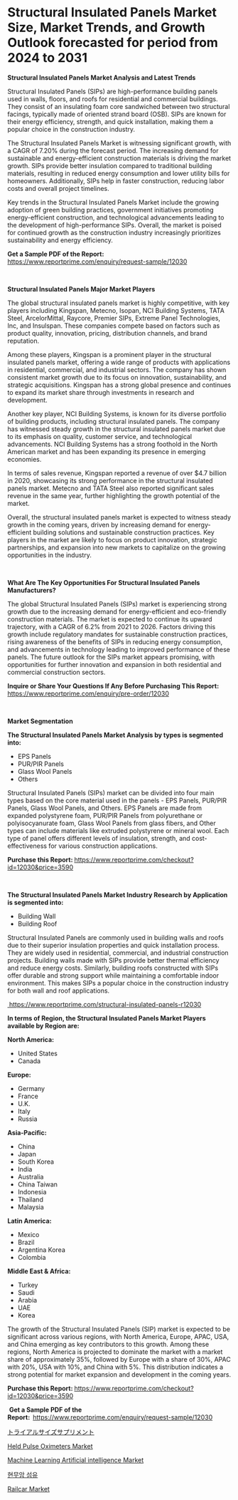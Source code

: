 <p><h1>Structural Insulated Panels Market Size, Market Trends, and Growth Outlook forecasted for period from 2024 to 2031</h1></p><p><strong>Structural Insulated Panels Market Analysis and Latest Trends</strong></p>
<p><p>Structural Insulated Panels (SIPs) are high-performance building panels used in walls, floors, and roofs for residential and commercial buildings. They consist of an insulating foam core sandwiched between two structural facings, typically made of oriented strand board (OSB). SIPs are known for their energy efficiency, strength, and quick installation, making them a popular choice in the construction industry.</p><p>The Structural Insulated Panels Market is witnessing significant growth, with a CAGR of 7.20% during the forecast period. The increasing demand for sustainable and energy-efficient construction materials is driving the market growth. SIPs provide better insulation compared to traditional building materials, resulting in reduced energy consumption and lower utility bills for homeowners. Additionally, SIPs help in faster construction, reducing labor costs and overall project timelines.</p><p>Key trends in the Structural Insulated Panels Market include the growing adoption of green building practices, government initiatives promoting energy-efficient construction, and technological advancements leading to the development of high-performance SIPs. Overall, the market is poised for continued growth as the construction industry increasingly prioritizes sustainability and energy efficiency.</p></p>
<p><strong>Get a Sample PDF of the Report:&nbsp;</strong> <a href="https://www.reportprime.com/enquiry/request-sample/12030">https://www.reportprime.com/enquiry/request-sample/12030</a></p>
<p>&nbsp;</p>
<p><strong>Structural Insulated Panels Major Market Players</strong></p>
<p><p>The global structural insulated panels market is highly competitive, with key players including Kingspan, Metecno, Isopan, NCI Building Systems, TATA Steel, ArcelorMittal, Raycore, Premier SIPs, Extreme Panel Technologies, Inc, and Insulspan. These companies compete based on factors such as product quality, innovation, pricing, distribution channels, and brand reputation.</p><p>Among these players, Kingspan is a prominent player in the structural insulated panels market, offering a wide range of products with applications in residential, commercial, and industrial sectors. The company has shown consistent market growth due to its focus on innovation, sustainability, and strategic acquisitions. Kingspan has a strong global presence and continues to expand its market share through investments in research and development.</p><p>Another key player, NCI Building Systems, is known for its diverse portfolio of building products, including structural insulated panels. The company has witnessed steady growth in the structural insulated panels market due to its emphasis on quality, customer service, and technological advancements. NCI Building Systems has a strong foothold in the North American market and has been expanding its presence in emerging economies.</p><p>In terms of sales revenue, Kingspan reported a revenue of over $4.7 billion in 2020, showcasing its strong performance in the structural insulated panels market. Metecno and TATA Steel also reported significant sales revenue in the same year, further highlighting the growth potential of the market.</p><p>Overall, the structural insulated panels market is expected to witness steady growth in the coming years, driven by increasing demand for energy-efficient building solutions and sustainable construction practices. Key players in the market are likely to focus on product innovation, strategic partnerships, and expansion into new markets to capitalize on the growing opportunities in the industry.</p></p>
<p>&nbsp;</p>
<p><strong>What Are The Key Opportunities For Structural Insulated Panels Manufacturers?</strong></p>
<p><p>The global Structural Insulated Panels (SIPs) market is experiencing strong growth due to the increasing demand for energy-efficient and eco-friendly construction materials. The market is expected to continue its upward trajectory, with a CAGR of 6.2% from 2021 to 2026. Factors driving this growth include regulatory mandates for sustainable construction practices, rising awareness of the benefits of SIPs in reducing energy consumption, and advancements in technology leading to improved performance of these panels. The future outlook for the SIPs market appears promising, with opportunities for further innovation and expansion in both residential and commercial construction sectors.</p></p>
<p><strong>Inquire or Share Your Questions If Any Before Purchasing This Report:</strong> <a href="https://www.reportprime.com/enquiry/pre-order/12030">https://www.reportprime.com/enquiry/pre-order/12030</a></p>
<p>&nbsp;</p>
<p><strong>Market Segmentation</strong></p>
<p><strong>The Structural Insulated Panels Market Analysis by types is segmented into:</strong></p>
<p><ul><li>EPS Panels</li><li>PUR/PIR Panels</li><li>Glass Wool Panels</li><li>Others</li></ul></p>
<p><p>Structural Insulated Panels (SIPs) market can be divided into four main types based on the core material used in the panels - EPS Panels, PUR/PIR Panels, Glass Wool Panels, and Others. EPS Panels are made from expanded polystyrene foam, PUR/PIR Panels from polyurethane or polyisocyanurate foam, Glass Wool Panels from glass fibers, and Other types can include materials like extruded polystyrene or mineral wool. Each type of panel offers different levels of insulation, strength, and cost-effectiveness for various construction applications.</p></p>
<p><strong>Purchase this Report:&nbsp;</strong><a href="https://www.reportprime.com/checkout?id=12030&price=3590">https://www.reportprime.com/checkout?id=12030&price=3590</a></p>
<p>&nbsp;</p>
<p><strong>The Structural Insulated Panels Market Industry Research by Application is segmented into:</strong></p>
<p><ul><li>Building Wall</li><li>Building Roof</li></ul></p>
<p><p>Structural Insulated Panels are commonly used in building walls and roofs due to their superior insulation properties and quick installation process. They are widely used in residential, commercial, and industrial construction projects. Building walls made with SIPs provide better thermal efficiency and reduce energy costs. Similarly, building roofs constructed with SIPs offer durable and strong support while maintaining a comfortable indoor environment. This makes SIPs a popular choice in the construction industry for both wall and roof applications.</p></p>
<p><a href="https://www.reportprime.com/structural-insulated-panels-r12030">&nbsp;https://www.reportprime.com/structural-insulated-panels-r12030</a></p>
<p><strong>In terms of Region, the Structural Insulated Panels Market Players available by Region are:</strong></p>
<p>
    <p> <strong> North America: </strong>
        <ul>
            <li>United States</li>
            <li>Canada</li>
        </ul>
        </p> 
    <p> <strong> Europe: </strong>
        <ul>
            <li>Germany</li>
            <li>France</li>
            <li>U.K.</li>
            <li>Italy</li>
            <li>Russia</li>
        </ul>
        </p> 
    <p> <strong> Asia-Pacific: </strong>
        <ul>
            <li>China</li>
            <li>Japan</li>
            <li>South Korea</li>
            <li>India</li>
            <li>Australia</li>
            <li>China Taiwan</li>
            <li>Indonesia</li>
            <li>Thailand</li>
            <li>Malaysia</li>
        </ul>
        </p> 
    <p> <strong> Latin America: </strong>
        <ul>
            <li>Mexico</li>
            <li>Brazil</li>
            <li>Argentina Korea</li>
            <li>Colombia</li>
        </ul>
        </p> 
    <p> <strong> Middle East & Africa: </strong>
        <ul>
            <li>Turkey</li>
            <li>Saudi</li>
            <li>Arabia</li>
            <li>UAE</li>
            <li>Korea</li>
        </ul>
    </p>
    </p>
<p><p>The growth of the Structural Insulated Panels (SIP) market is expected to be significant across various regions, with North America, Europe, APAC, USA, and China emerging as key contributors to this growth. Among these regions, North America is projected to dominate the market with a market share of approximately 35%, followed by Europe with a share of 30%, APAC with 20%, USA with 10%, and China with 5%. This distribution indicates a strong potential for market expansion and development in the coming years.</p></p>
<p><strong>Purchase this Report: </strong><a href="https://www.reportprime.com/checkout?id=12030&price=3590">https://www.reportprime.com/checkout?id=12030&price=3590</a></p>
<p>&nbsp;<strong>Get a Sample PDF of the Report:&nbsp;&nbsp;</strong><a href="https://www.reportprime.com/enquiry/request-sample/12030">https://www.reportprime.com/enquiry/request-sample/12030</a></p>
<p><strong></strong></p>
<p><p><a href="https://medium.com/@rcabello548791/%E3%82%B0%E3%83%AD%E3%83%BC%E3%83%90%E3%83%AB%E3%81%AA%E3%83%88%E3%83%A9%E3%82%A4%E3%82%A2%E3%83%AB%E3%82%B5%E3%82%A4%E3%82%BA%E3%82%B5%E3%83%97%E3%83%AA%E3%83%A1%E3%83%B3%E3%83%88%E5%B8%82%E5%A0%B4%E3%83%88%E3%83%AC%E3%83%B3%E3%83%89%E3%81%AB%E9%96%A2%E3%81%99%E3%82%8B%E6%88%A6%E7%95%A5%E7%9A%84%E3%81%AA%E6%B4%9E%E5%AF%9F-2024%E5%B9%B4-2031%E5%B9%B4-158%E3%83%9A%E3%83%BC%E3%82%B8%E3%81%A7%E3%82%AB%E3%83%90%E3%83%BC%E3%81%95%E3%82%8C%E3%81%A6%E3%81%84%E3%81%BE%E3%81%99-0e29ee37751e">トライアルサイズサプリメント</a></p><p><a href="https://medium.com/@mdmasty/held-pulse-oximeters-industry-analysis-report-its-market-size-share-trends-by-application-09a007683cca">Held Pulse Oximeters Market</a></p><p><a href="https://issuu.com/reportprime-2/docs/machine-learning-artificial-intelligence-market-si">Machine Learning Artificial intelligence Market</a></p><p><a href="https://medium.com/@alaminn729_37362/2024%EB%85%84%EB%B6%80%ED%84%B0-2031%EB%85%84%EA%B9%8C%EC%A7%80%EC%9D%98-%EA%B8%80%EB%A1%9C%EB%B2%8C-%EB%B2%A0%EC%82%AC%EB%A3%A8%ED%8A%B8-%EC%84%AC%EC%9C%A0-%EC%8B%9C%EC%9E%A5-%EA%B8%B0%ED%9A%8C-%EB%B0%8F-%EC%98%88%EC%B8%A1-31836fece649">현무암 섬유</a></p><p><a href="https://www.linkedin.com/pulse/railcar-market-forecast-global-trends-analysis-from-2024-2031-urgkf">Railcar Market</a></p></p>